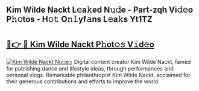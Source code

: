 ## Kim Wilde Nackt L𝚎a𝚔ed N𝚞𝚍e - Part-zqh Vi𝚍𝚎o P𝚑𝚘tos - H𝚘𝚝 O𝚗𝚕yf𝚊ns L𝚎a𝚔s Yt1TZ

# <h2><a href="http://kfba77.oniu.top/?m=Kim+Wilde+Nackt">🔗👉 🔴 Kim Wilde Nackt P𝚑ot𝚘𝚜 V𝚒d𝚎o</a></h2>

[![Kim Wilde Nackt Nu𝚍e𝚜](https://i.imgur.com/0qMVB7G.gif)](http://kfba77.oniu.top/?m=Kim+Wilde+Nackt)
Digital content creator Kim Wilde Nackt, famed for publishing dance and lifestyle ideas, through performances and personal vlogs. Remarkable philanthropist Kim Wilde Nackt, acclaimed for their generous contributions and efforts to improve the world.  
